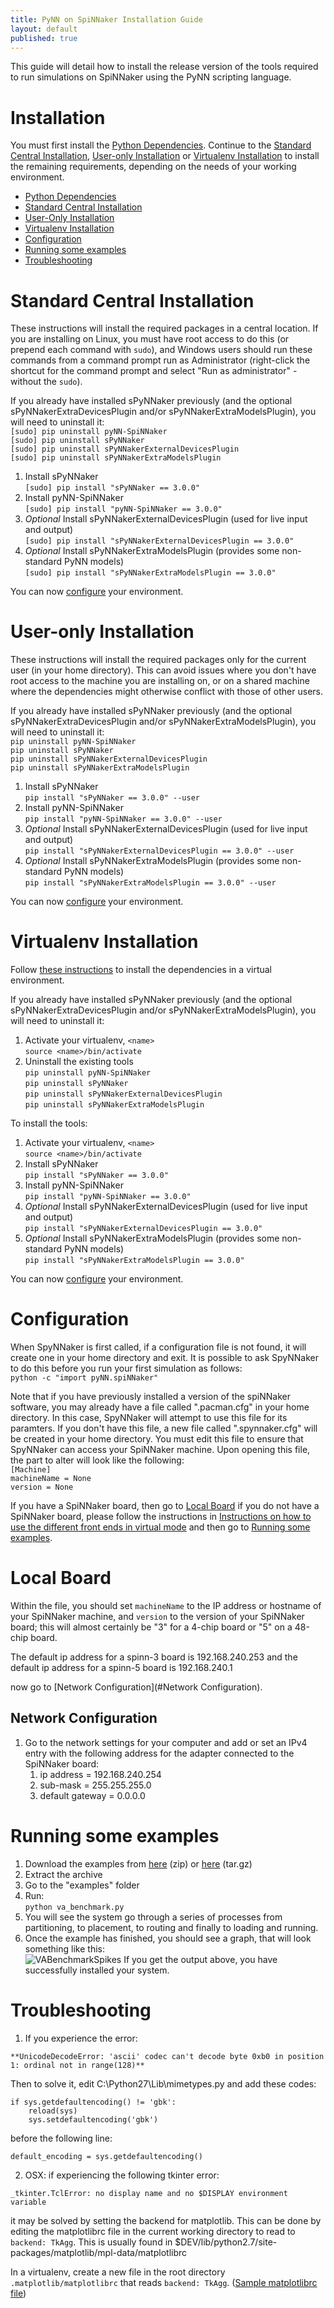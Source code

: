 ```yaml
---
title: PyNN on SpiNNaker Installation Guide
layout: default
published: true
---
```


This guide will detail how to install the release version of the tools required to run simulations on SpiNNaker using the PyNN scripting language.

# Installation

You must first install the [Python Dependencies](/common_pages/3.0.0/PythonInstall.html).  Continue to the [Standard Central Installation](#Central), [User-only Installation](#User) or [Virtualenv Installation](#Virtualenv) to install the remaining requirements, depending on the needs of your working environment.

* [Python Dependencies](/common_pages/3.0.0/PythonInstall.html)
* [Standard Central Installation](#Central)
* [User-Only Installation](#User)
* [Virtualenv Installation](#Virtualenv)
* [Configuration](#Configuration)
* [Running some examples](#Examples)
* [Troubleshooting](#Trouble)


# <a name="Central"></a> Standard Central Installation
These instructions will install the required packages in a central location.  If you are installing on Linux, you must have root access to do this (or prepend each command with ```sudo```), and Windows users should run these commands from a command prompt run as Administrator (right-click the shortcut for the command prompt and select "Run as administrator" - without the ```sudo```).

If you already have installed sPyNNaker previously (and the optional sPyNNakerExtraDevicesPlugin and/or sPyNNakerExtraModelsPlugin), you will need to uninstall it:  
```[sudo] pip uninstall pyNN-SpiNNaker```  
```[sudo] pip uninstall sPyNNaker```  
```[sudo] pip uninstall sPyNNakerExternalDevicesPlugin```  
```[sudo] pip uninstall sPyNNakerExtraModelsPlugin```

1. Install sPyNNaker  
```[sudo] pip install "sPyNNaker == 3.0.0"```
1. Install pyNN-SpiNNaker  
```[sudo] pip install "pyNN-SpiNNaker == 3.0.0"```
1. *Optional* Install sPyNNakerExternalDevicesPlugin (used for live input and output)  
```[sudo] pip install "sPyNNakerExternalDevicesPlugin == 3.0.0"```
1. *Optional* Install sPyNNakerExtraModelsPlugin (provides some non-standard PyNN models)  
```[sudo] pip install "sPyNNakerExtraModelsPlugin == 3.0.0"```

You can now [configure](#Configuration) your environment.

# <a name="User"></a> User-only Installation
These instructions will install the required packages only for the current user (in your home directory).  This can avoid issues where you don't have root access to the machine you are installing on, or on a shared machine where the dependencies might otherwise conflict with those of other users.

If you already have installed sPyNNaker previously (and the optional sPyNNakerExtraDevicesPlugin and/or sPyNNakerExtraModelsPlugin), you will need to uninstall it:  
```pip uninstall pyNN-SpiNNaker```  
```pip uninstall sPyNNaker```  
```pip uninstall sPyNNakerExternalDevicesPlugin```  
```pip uninstall sPyNNakerExtraModelsPlugin```

1. Install sPyNNaker  
```pip install "sPyNNaker == 3.0.0" --user```
1. Install pyNN-SpiNNaker  
```pip install "pyNN-SpiNNaker == 3.0.0" --user```
1. *Optional* Install sPyNNakerExternalDevicesPlugin (used for live input and output)  
```pip install "sPyNNakerExternalDevicesPlugin == 3.0.0" --user```
1. *Optional* Install sPyNNakerExtraModelsPlugin (provides some non-standard PyNN models)  
```pip install "sPyNNakerExtraModelsPlugin == 3.0.0" --user```

You can now [configure](#Configuration) your environment.

# <a name="Virtualenv"></a> Virtualenv Installation
Follow [these instructions](/common_pages/3.0.0/VirtualEnv.html) to install the dependencies in a virtual environment.

If you already have installed sPyNNaker previously (and the optional sPyNNakerExtraDevicesPlugin and/or sPyNNakerExtraModelsPlugin), you will need to uninstall it:

1. Activate your virtualenv, ```<name>```  
```source <name>/bin/activate```
1. Uninstall the existing tools  
```pip uninstall pyNN-SpiNNaker```  
```pip uninstall sPyNNaker```  
```pip uninstall sPyNNakerExternalDevicesPlugin```  
```pip uninstall sPyNNakerExtraModelsPlugin```

To install the tools:

1. Activate your virtualenv, ```<name>```  
```source <name>/bin/activate```
1. Install sPyNNaker  
```pip install "sPyNNaker == 3.0.0"```
1. Install pyNN-SpiNNaker  
```pip install "pyNN-SpiNNaker == 3.0.0"```
1. *Optional* Install sPyNNakerExternalDevicesPlugin (used for live input and output)  
```pip install "sPyNNakerExternalDevicesPlugin == 3.0.0"```
1. *Optional* Install sPyNNakerExtraModelsPlugin (provides some non-standard PyNN models)  
```pip install "sPyNNakerExtraModelsPlugin == 3.0.0"```
 
You can now [configure](#Configuration) your environment.

# <a name="Configuration"></a> Configuration
When SpyNNaker is first called, if a configuration file is not found, it will create one in your home directory and exit.  It is possible to ask SpyNNaker to do this before you run your first simulation as follows:  
```python -c "import pyNN.spiNNaker"```

Note that if you have previously installed a version of the spiNNaker software, you may already have a file called ".pacman.cfg" in your home directory.  In this case, SpyNNaker will attempt to use this file for its paramters.  If you don't have this file, a new file called ".spynnaker.cfg" will be created in your home directory.  You must edit this file to ensure that SpyNNaker can access your SpiNNaker machine.  Upon opening this file, the part to alter will look like the following:  
```[Machine] ```  
```machineName = None ```  
```version = None ```

If you have a SpiNNaker board, then go to [Local Board](#LocalBoard) if you do not have a SpiNNaker board, please follow the instructions in [Instructions on how to use the different front ends in virtual mode](/common_pages/3.0.0/VirtualMode.html) and then go to [Running some examples](#Examples).

# <a name="LocalBoard"></a> Local Board

Within the file, you should set ```machineName``` to the IP address or hostname of your SpiNNaker machine, and ```version``` to the version of your SpiNNaker board; this will almost certainly be "3" for a 4-chip board or "5" on a 48-chip board. 

The default ip address for a spinn-3 board is 192.168.240.253 and the default ip address for a spinn-5 board is 192.168.240.1

now go to [Network Configuration](#Network Configuration).

## <a name="Network Configuration"></a> Network Configuration

1. Go to the network settings for your computer and add or set an IPv4 entry with the following address for the adapter connected to the SpiNNaker board:  
    1. ip address = 192.168.240.254
    2. sub-mask = 255.255.255.0
    3. default gateway = 0.0.0.0

# <a name="Examples"></a> Running some examples
1. Download the examples from [here](https://github.com/SpiNNakerManchester/PyNNExamples/archive/3.0.0.zip) (zip) or [here](https://github.com/SpiNNakerManchester/PyNNExamples/archive/3.0.0.tar.gz) (tar.gz)
1. Extract the archive
1. Go to the "examples" folder
1. Run:  
```python va_benchmark.py```
1. You will see the system go through a series of processes from partitioning, to placement, to routing and finally to loading and running.
1. Once the example has finished, you should see a graph, that will look something like this:  
![VABenchmarkSpikes](va_benchmark.png)
If you get the output above, you have successfully installed your system.

# <a name="Trouble"></a> Troubleshooting

1. If you experience the error:

```**UnicodeDecodeError: 'ascii' codec can't decode byte 0xb0 in position 1: ordinal not in range(128)**``` 

Then to solve it, edit C:\Python27\Lib\mimetypes.py and add these codes:

    if sys.getdefaultencoding() != 'gbk':  
        reload(sys)
        sys.setdefaultencoding('gbk')
 
before the following line:

    default_encoding = sys.getdefaultencoding()
    
2. OSX: if experiencing the following tkinter error:

```_tkinter.TclError: no display name and no $DISPLAY environment variable```

 it may be solved by setting the backend for matplotlib. This can be done by editing the matplotlibrc file in the current working directory to read to ```backend: TkAgg```. This is usually found in $DEV/lib/python2.7/site-packages/matplotlib/mpl-data/matplotlibrc
 
 In a virtualenv, create a new file in the root directory ```.matplotlib/matplotlibrc``` that reads ```backend: TkAgg```. ([Sample matplotlibrc file](https://matplotlib.org/_static/matplotlibrc))

